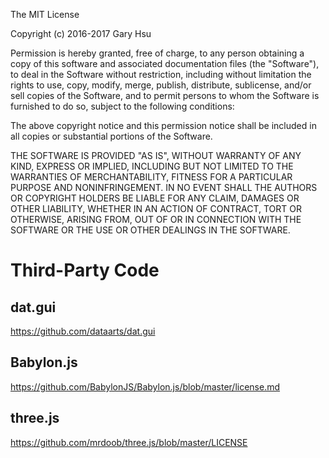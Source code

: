 The MIT License

Copyright (c) 2016-2017 Gary Hsu

Permission is hereby granted, free of charge, to any person obtaining a copy of this software and associated documentation files (the "Software"), to deal in the Software without restriction, including without limitation the rights to use, copy, modify, merge, publish, distribute, sublicense, and/or sell copies of the Software, and to permit persons to whom the Software is furnished to do so, subject to the following conditions:

The above copyright notice and this permission notice shall be included in all copies or substantial portions of the Software.

THE SOFTWARE IS PROVIDED "AS IS", WITHOUT WARRANTY OF ANY KIND, EXPRESS OR IMPLIED, INCLUDING BUT NOT LIMITED TO THE WARRANTIES OF MERCHANTABILITY, FITNESS FOR A PARTICULAR PURPOSE AND NONINFRINGEMENT. IN NO EVENT SHALL THE AUTHORS OR COPYRIGHT HOLDERS BE LIABLE FOR ANY CLAIM, DAMAGES OR OTHER LIABILITY, WHETHER IN AN ACTION OF CONTRACT, TORT OR OTHERWISE, ARISING FROM, OUT OF OR IN CONNECTION WITH THE SOFTWARE OR THE USE OR OTHER DEALINGS IN THE SOFTWARE.

# Third-Party Code

## dat.gui

https://github.com/dataarts/dat.gui

## Babylon.js

https://github.com/BabylonJS/Babylon.js/blob/master/license.md

## three.js

https://github.com/mrdoob/three.js/blob/master/LICENSE
